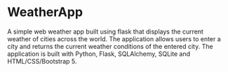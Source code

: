 # WeatherApp
A simple web weather app built using flask that displays the current weather of cities across the world. The application allows users to enter a city and returns the current weather conditions of the entered city.  The application is built with Python, Flask, SQLAlchemy, SQLite and HTML/CSS/Bootstrap 5.
